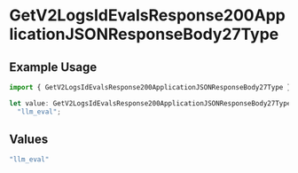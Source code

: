 # GetV2LogsIdEvalsResponse200ApplicationJSONResponseBody27Type

## Example Usage

```typescript
import { GetV2LogsIdEvalsResponse200ApplicationJSONResponseBody27Type } from "orq-poc-typescript-multi-env-version/models/operations";

let value: GetV2LogsIdEvalsResponse200ApplicationJSONResponseBody27Type =
  "llm_eval";
```

## Values

```typescript
"llm_eval"
```